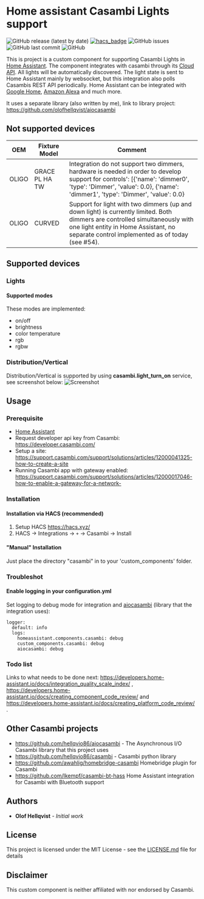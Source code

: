 # Home assistant Casambi Lights support

![GitHub release (latest by date)](https://img.shields.io/github/v/release/hellqvio86/home_assistant_casambi)
[![hacs_badge](https://img.shields.io/badge/HACS-Default-41BDF5.svg)](https://github.com/hacs/integration)
![GitHub issues](https://img.shields.io/github/issues-raw/hellqvio86/home_assistant_casambi)
![GitHub last commit](https://img.shields.io/github/last-commit/hellqvio86/aiocasambi)
![GitHub](https://img.shields.io/github/license/hellqvio86/home_assistant_casambi)

This is project is a custom component for supporting Casambi Lights in [Home Assistant](https://www.home-assistant.io/). The component integrates with casambi through its [Cloud API](https://developer.casambi.com/). All lights will be automatically discovered. The light state is sent to Home Assistant mainly by websocket, but this integration also polls Casambis REST API periodically. Home Assistant can be integrated with [Google Home](https://www.home-assistant.io/integrations/google_assistant/), [Amazon Alexa](https://www.home-assistant.io/integrations/alexa/) and much more.

It uses a separate library (also written by me), link to library project:
https://github.com/olofhellqvist/aiocasambi

## Not supported devices

| OEM   | Fixture Model  | Comment                                                                                                                                                                                                                 |
| ----- | -------------- | ----------------------------------------------------------------------------------------------------------------------------------------------------------------------------------------------------------------------- |
| OLIGO | GRACE PL HA TW | Integration do not support two dimmers, hardware is needed in order to develop support for controls': [{'name': 'dimmer0', 'type': 'Dimmer', 'value': 0.0}, {'name': 'dimmer1', 'type': 'Dimmer', 'value': 0.0}         |
| OLIGO | CURVED         | Support for light with two dimmers (up and down light) is currently limited. Both dimmers are controlled simultaneously with one light entity in Home Assistant, no separate control implemented as of today (see #54). |

## Supported devices

### Lights

#### Supported modes

These modes are implemented:

-   on/off
-   brightness
-   color temperature
-   rgb
-   rgbw

### Distribution/Vertical

Distribution/Vertical is supported by using **casambi.light_turn_on** service, see screenshot below:
![Screenshot](/misc/docs/images/screenshot_casambi_turn_on_light_service.png)

## Usage

### Prerequisite

-   [Home Assistant](https://www.home-assistant.io/)
-   Request developer api key from Casambi: https://developer.casambi.com/
-   Setup a site: https://support.casambi.com/support/solutions/articles/12000041325-how-to-create-a-site
-   Running Casambi app with gateway enabled: https://support.casambi.com/support/solutions/articles/12000017046-how-to-enable-a-gateway-for-a-network-

### Installation

#### Installation via HACS (recommended)

1. Setup HACS https://hacs.xyz/
2. HACS -> Integrations -> `+` -> Casambi -> Install

#### "Manual" Installation

Just place the directory "casambi" in to your 'custom_components' folder.

### Troubleshot

#### Enable logging in your configuration.yml

Set logging to debug mode for integration and [aiocasambi](https://github.com/hellqvio86/aiocasambi) (library that the integration uses):

```
logger:
  default: info
  logs:
    homeassistant.components.casambi: debug
    custom_components.casambi: debug
    aiocasambi: debug
```

### Todo list

Links to what needs to be done next: https://developers.home-assistant.io/docs/integration_quality_scale_index/ , https://developers.home-assistant.io/docs/creating_component_code_review/ and https://developers.home-assistant.io/docs/creating_platform_code_review/ .

## Other Casambi projects

-   https://github.com/hellqvio86/aiocasambi - The Asynchronous I/O Casambi library that this project uses
-   https://github.com/hellqvio86/casambi - Casambi python library
-   https://github.com/awahlig/homebridge-casambi Homebridge plugin for Casambi
-   https://github.com/lkempf/casambi-bt-hass Home Assistant integration for Casambi with Bluetooth support

## Authors

-   **Olof Hellqvist** - _Initial work_

## License

This project is licensed under the MIT License - see the [LICENSE.md](LICENSE.md) file for details

## Disclaimer

This custom component is neither affiliated with nor endorsed by Casambi.
